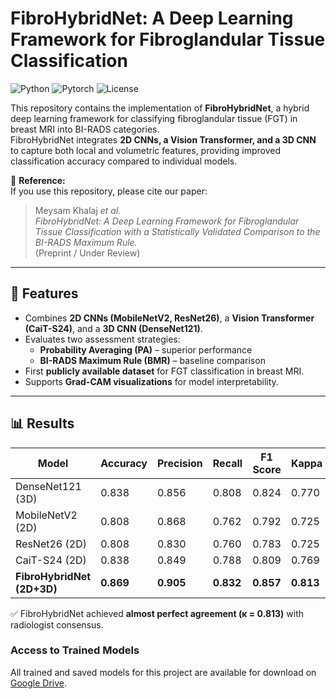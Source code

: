 # FibroHybridNet: A Deep Learning Framework for Fibroglandular Tissue Classification

![Python](https://img.shields.io/badge/python-3.10-blue.svg)
![Pytorch](https://img.shields.io/badge/pytorch-2.1.2-red.svg)
![License](https://img.shields.io/badge/license-MIT-green.svg)

This repository contains the implementation of **FibroHybridNet**, a hybrid deep learning framework for classifying fibroglandular tissue (FGT) in breast MRI into BI-RADS categories.  
FibroHybridNet integrates **2D CNNs, a Vision Transformer, and a 3D CNN** to capture both local and volumetric features, providing improved classification accuracy compared to individual models.

📄 **Reference:**  
If you use this repository, please cite our paper:  
> Meysam Khalaj *et al.*  
> *FibroHybridNet: A Deep Learning Framework for Fibroglandular Tissue Classification with a Statistically Validated Comparison to the BI-RADS Maximum Rule.*  
> (Preprint / Under Review)

---

## 🚀 Features
- Combines **2D CNNs (MobileNetV2, ResNet26)**, a **Vision Transformer (CaiT-S24)**, and a **3D CNN (DenseNet121)**.  
- Evaluates two assessment strategies:  
  - **Probability Averaging (PA)** – superior performance  
  - **BI-RADS Maximum Rule (BMR)** – baseline comparison  
- First **publicly available dataset** for FGT classification in breast MRI.  
- Supports **Grad-CAM visualizations** for model interpretability.  

---

## 📊 Results

| Model          | Accuracy | Precision | Recall | F1 Score | Kappa |
|----------------|----------|-----------|--------|----------|-------|
| DenseNet121 (3D) | 0.838 | 0.856 | 0.808 | 0.824 | 0.770 |
| MobileNetV2 (2D) | 0.808 | 0.868 | 0.762 | 0.792 | 0.725 |
| ResNet26 (2D)    | 0.808 | 0.830 | 0.760 | 0.783 | 0.725 |
| CaiT-S24 (2D)    | 0.838 | 0.849 | 0.788 | 0.809 | 0.769 |
| **FibroHybridNet (2D+3D)** | **0.869** | **0.905** | **0.832** | **0.857** | **0.813** |

✅ FibroHybridNet achieved **almost perfect agreement (κ = 0.813)** with radiologist consensus.

### Access to Trained Models  
All trained and saved models for this project are available for download on [Google Drive](https://drive.google.com/drive/folders/1DEaj3VEu9O0PAvxRPX7WS8tFFsTdYWJv?usp=sharing).
